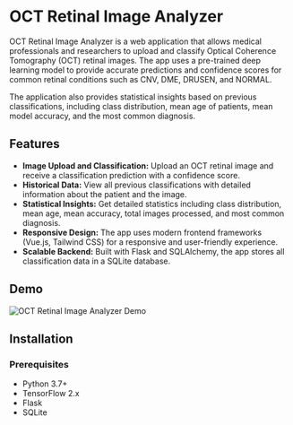# OCT Retinal Image Analyzer

OCT Retinal Image Analyzer is a web application that allows medical professionals and researchers to upload and classify Optical Coherence Tomography (OCT) retinal images. The app uses a pre-trained deep learning model to provide accurate predictions and confidence scores for common retinal conditions such as CNV, DME, DRUSEN, and NORMAL.

The application also provides statistical insights based on previous classifications, including class distribution, mean age of patients, mean model accuracy, and the most common diagnosis.

## Features

- **Image Upload and Classification:** Upload an OCT retinal image and receive a classification prediction with a confidence score.
- **Historical Data:** View all previous classifications with detailed information about the patient and the image.
- **Statistical Insights:** Get detailed statistics including class distribution, mean age, mean accuracy, total images processed, and most common diagnosis.
- **Responsive Design:** The app uses modern frontend frameworks (Vue.js, Tailwind CSS) for a responsive and user-friendly experience.
- **Scalable Backend:** Built with Flask and SQLAlchemy, the app stores all classification data in a SQLite database.

## Demo

![OCT Retinal Image Analyzer Demo](path_to_your_demo_image_or_gif)

## Installation

### Prerequisites

- Python 3.7+
- TensorFlow 2.x
- Flask
- SQLite

